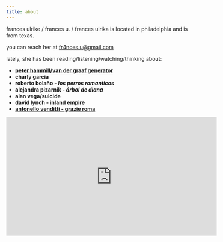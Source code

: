 ```yaml
---
title: about
---
```


frances ulrike / frances u. / frances ulrika is located in philadelphia and is from texas.

you can reach her at fr4nces.u@gmail.com

lately, she has been reading/listening/watching/thinking about:
- [**peter hammill/van der graaf generator**](https://www.youtube.com/watch?v=N-TXKdoi8WQ&ab_channel=cykusz1)
- **charly garcia**
- **roberto bolaño - *los perros romanticos***
- **alejandra pizarnik - *árbol de diana***
- **alan vega/suicide**
- **david lynch - inland empire**
- [**antonello venditti - grazie roma**](https://www.youtube.com/watch?v=kVxs-ngkCUU&ab_channel=vendittiVEVO)

<iframe width="560" height="315" src="https://www.youtube.com/embed/kVxs-ngkCUU?si=Y7JglPfYcUVycXuG" title="YouTube video player" frameborder="0" allow="accelerometer; autoplay; clipboard-write; encrypted-media; gyroscope; picture-in-picture; web-share" referrerpolicy="strict-origin-when-cross-origin" allowfullscreen></iframe>